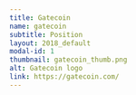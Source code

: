 ```yaml
---
title: Gatecoin
name: gatecoin
subtitle: Position
layout: 2018_default
modal-id: 1
thumbnail: gatecoin_thumb.png
alt: Gatecoin logo
link: https://gatecoin.com/
---
```

